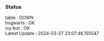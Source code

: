 ### Status


table : DOWN  
hogwarts : OK  
icy-bot : OK  
Latest Update : 2024-03-27 23:07:46.155547
